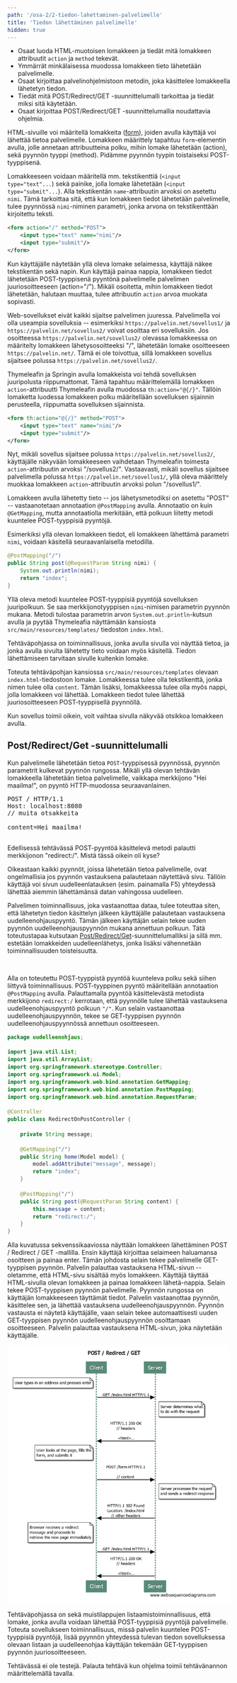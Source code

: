```yaml
---
path: '/osa-2/2-tiedon-lahettaminen-palvelimelle'
title: 'Tiedon lähettäminen palvelimelle'
hidden: true
---
```


<text-box variant='learningObjectives' name='Oppimistavoitteet'>

- Osaat luoda HTML-muotoisen lomakkeen ja tiedät mitä lomakkeen attribuutit `action` ja `method` tekevät.
- Ymmärrät minkälaisessa muodossa lomakkeen tieto lähetetään palvelimelle.
- Osaat kirjoittaa palvelinohjelmistoon metodin, joka käsittelee lomakkeella lähetetyn tiedon.
- Tiedät mitä POST/Redirect/GET -suunnittelumalli tarkoittaa ja tiedät miksi sitä käytetään.
- Osaat kirjoittaa POST/Redirect/GET -suunnittelumallia noudattavia ohjelmia.

</text-box>


HTML-sivuille voi määritellä lomakkeita (<a href="http://www.w3schools.com/html/html_forms.asp" target="_blank">form</a>), joiden avulla käyttäjä voi lähettää tietoa palvelimelle. Lomakkeen määrittely tapahtuu `form`-elementin avulla, jolle annetaan attribuutteina polku, mihin lomake lähetetään (action), sekä pyynnön tyyppi (method). Pidämme pyynnön tyypin toistaiseksi POST-tyyppisenä.

Lomakkeeseen voidaan määritellä mm. tekstikenttiä (`<input type="text"...`) sekä painike, jolla lomake lähetetään (`<input type="submit"...`). Alla tekstikentän `name`-attribuutin arvoksi on asetettu `nimi`. Tämä tarkoittaa sitä, että kun lomakkeen tiedot lähetetään palvelimelle, tulee pyynnössä `nimi`-niminen parametri, jonka arvona on tekstikenttään kirjoitettu teksti.

```xml
<form action="/" method="POST">
    <input type="text" name="nimi"/>
    <input type="submit"/>
</form>
```

Kun käyttäjälle näytetään yllä oleva lomake selaimessa, käyttäjä näkee tekstikentän sekä napin. Kun käyttäjä painaa nappia, lomakkeen tiedot lähetetään POST-tyyppisenä pyyntönä palvelimelle palvelimen juuriosoitteeseen (action="/"). Mikäli osoitetta, mihin lomakkeen tiedot lähetetään, halutaan muuttaa, tulee attribuutin `action` arvoa muokata sopivasti.

Web-sovellukset eivät kaikki sijaitse palvelimen juuressa. Palvelimella voi olla useampia sovelluksia -- esimerkiksi `https://palvelin.net/sovellus1/` ja `https://palvelin.net/sovellus2/` voivat osoittaa eri sovelluksiin. Jos osoitteessa `https://palvelin.net/sovellus2/` olevassa lomakkeessa on määritelty lomakkeen lähetysosoitteeksi "/", lähetetään lomake osoitteeseen `https://palvelin.net/`. Tämä ei ole toivottua, sillä lomakkeen sovellus sijaitsee polussa `https://palvelin.net/sovellus2/`.

Thymeleafin ja Springin avulla lomakkeista voi tehdä sovelluksen juuripolusta riippumattomat. Tämä tapahtuu määrittelemällä lomakkeen `action`-attribuutti Thymeleafin avulla muodossa `th:action="@{/}"`. Tällöin lomaketta luodessa lomakkeen polku määritellään sovelluksen sijainnin perusteella, riippumatta sovelluksen sijainnista.

```xml
<form th:action="@{/}" method="POST">
    <input type="text" name="nimi"/>
    <input type="submit"/>
</form>
```

Nyt, mikäli sovellus sijaitsee polussa `https://palvelin.net/sovellus2/`, käyttäjälle näkyvään lomakkeeseen vaihdetaan Thymeleafin toimesta `action`-attribuutin arvoksi "/sovellus2/". Vastaavasti, mikäli sovellus sijaitsee palvelimella polussa `https://palvelin.net/sovellus1/`, yllä oleva määrittely muokkaa lomakkeen `action`-attribuutin arvoksi polun "/sovellus1/".

Lomakkeen avulla lähetetty tieto -- jos lähetysmetodiksi on asetettu "POST" -- vastaanotetaan annotaation `@PostMapping` avulla. Annotaatio on kuin `@GetMapping`, mutta annotaatiolla merkitään, että polkuun liitetty metodi kuuntelee POST-tyyppisiä pyyntöjä.

Esimerkiksi yllä olevan lomakkeen tiedot, eli lomakkeen lähettämä parametri `nimi`, voidaan käsitellä seuraavanlaisella metodilla.

```java
@PostMapping("/")
public String post(@RequestParam String nimi) {
    System.out.println(nimi);
    return "index";
}
```

Yllä oleva metodi kuuntelee POST-tyyppisiä pyyntöjä sovelluksen juuripolkuun. Se saa merkkijonotyyppisen `nimi`-nimisen parametrin pyynnön mukana. Metodi tulostaa parametrin arvon `System.out.println`-kutsun avulla ja pyytää Thymeleafia näyttämään kansiosta `src/main/resources/templates/` tiedoston `index.html`.


<programming-exercise name='Hello Form' tmcname='osa02-Osa02_06.HelloForm'>

Tehtäväpohjassa on toiminnallisuus, jonka avulla sivulla voi näyttää tietoa, ja jonka avulla sivulta lähetetty tieto voidaan myös käsitellä. Tiedon lähettämiseen tarvitaan sivulle kuitenkin lomake.

Toteuta tehtäväpohjan kansiossa `src/main/resources/templates` olevaan `index.html`-tiedostoon lomake. Lomakkeessa tulee olla tekstikenttä, jonka nimen tulee olla `content`. Tämän lisäksi, lomakkeessa tulee olla myös nappi, jolla lomakkeen voi lähettää. Lomakkeen tiedot tulee lähettää juuriosoitteeseen POST-tyyppisellä pyynnöllä.

Kun sovellus toimii oikein, voit vaihtaa sivulla näkyvää otsikkoa lomakkeen avulla.

</programming-exercise>


## Post/Redirect/Get -suunnittelumalli

Kun palvelimelle lähetetään tietoa `POST`-tyyppisessä pyynnössä, pyynnön parametrit kulkevat pyynnön rungossa. Mikäli yllä olevan tehtävän lomakkeella lähetetään tietoa palvelimelle, vaikkapa merkkijono "Hei maailma!", on pyyntö HTTP-muodossa seuraavanlainen.

<pre>
POST / HTTP/1.1
Host: localhost:8080
// muita otsakkeita

content=Hei maailma!

</pre>


Edellisessä tehtävässä POST-pyyntöä käsittelevä metodi palautti merkkijonon "redirect:/". Mistä tässä oikein oli kyse?

Oikeastaan kaikki pyynnöt, joissa lähetetään tietoa palvelimelle, ovat ongelmallisia jos pyynnön vastauksena palautetaan näytettävä sivu. Tällöin käyttäjä voi sivun uudelleenlatauksen (esim. painamalla F5) yhteydessä lähettää aiemmin lähettämänsä datan vahingossa uudelleen.

Palvelimen toiminnallisuus, joka vastaanottaa dataa, tulee toteuttaa siten, että lähetetyn tiedon käsittelyn jälkeen käyttäjälle palautetaan vastauksena uudelleenohjauspyyntö. Tämän jälkeen käyttäjän selain tekee uuden pyynnön uudelleenohjauspyynnön mukana annettuun polkuun. Tätä toteutustapaa kutsutaan <a href="http://en.wikipedia.org/wiki/Post/Redirect/Get" target="_blank">Post/Redirect/Get</a>-suunnittelumalliksi ja sillä mm. estetään lomakkeiden uudelleenlähetys, jonka lisäksi vähennetään toiminnallisuuden toisteisuutta.

<br/>

Alla on toteutettu POST-tyyppistä pyyntöä kuunteleva polku sekä siihen liittyvä toiminnallisuus. POST-tyyppinen pyyntö määritellään annotaation `@PostMapping` avulla. Palauttamalla pyyntöä käsittelevästä metodista merkkijono `redirect:/` kerrotaan, että pyynnölle tulee lähettää vastauksena uudelleenohjauspyyntö polkuun `"/"`. Kun selain vastaanottaa uudelleenohjauspyynnön, tekee se GET-tyyppisen pyynnön uudelleenohjauspyynnössä annettuun osoitteeseen.


```java
package uudelleenohjaus;

import java.util.List;
import java.util.ArrayList;
import org.springframework.stereotype.Controller;
import org.springframework.ui.Model;
import org.springframework.web.bind.annotation.GetMapping;
import org.springframework.web.bind.annotation.PostMapping;
import org.springframework.web.bind.annotation.RequestParam;

@Controller
public class RedirectOnPostController {

    private String message;

    @GetMapping("/")
    public String home(Model model) {
        model.addAttribute("message", message);
        return "index";
    }

    @PostMapping("/")
    public String post(@RequestParam String content) {
        this.message = content;
        return "redirect:/";
    }
}
```

Alla kuvatussa sekvenssikaaviossa näyttään lomakkeen lähettäminen POST / Redirect / GET -mallilla. Ensin käyttäjä kirjoittaa selaimeen haluamansa osoitteen ja painaa enter. Tämän johdosta selain tekee palvelimelle GET-tyyppisen pyynnön. Palvelin palauttaa vastauksena HTML-sivun -- oletamme, että HTML-sivu sisältää myös lomakkeen. Käyttäjä täyttää HTML-sivulla olevan lomakkeen ja painaa lomakkeen lähetä-nappia. Selain tekee POST-tyyppisen pyynnön palvelimelle. Pyynnön rungossa on käyttäjän lomakkeeseen täyttämät tiedot. Palvelin vastaanottaa pyynnön, käsittelee sen, ja lähettää vastauksena uudelleenohjauspyynnön. Pyynnön vastausta ei näytetä käyttäjälle, vaan selain tekee automaattisesti uuden GET-tyyppisen pyynnön uudelleenohjauspyynnön osoittamaan osoitteeseen. Palvelin palauttaa vastauksena HTML-sivun, joka näytetään käyttäjälle.

<img src="../img/post-redirect-get.png" alt="title POST / Redirect / GET;note left of Client: User types in an address and presses enter;Client->Server: GET /index.html HTTP/1.1;note right of Server: Server determines what\nto do with the request;Server->Client: HTTP/1.1 200 OK\n// headers\n\n&lt;html&gt;...;note left of Client: User looks at the page, fills the\nform, and submits it;Client->Server: POST /form HTTP/1.1\n\n// content;note right of Server: Server processes the request\nand sends a redirect response;Server->Client: HTTP/1.1 302 Found\nLocation: /index.html\n// other headers;note left of Client: Browser receives a redirect\nmessage and proceeds to\nretrieve the new page immediately;Client->Server: GET /index.html HTTP/1.1;Server->Client: HTTP/1.1 200 OK\n// headers\n\n&lt;html&gt;...">


<programming-exercise name='Hello POST/Redirect/GET' tmcname='osa02-Osa02_07.HelloPostRedirectGet'>

Tehtäväpohjassa on sekä muistilappujen listaamistoiminnallisuus, että lomake, jonka avulla voidaan lähettää POST-tyyppisiä pyyntöjä palvelimelle. Toteuta sovellukseen toiminnallisuus, missä palvelin kuuntelee POST-tyyppisiä pyyntöjä, lisää pyynnön yhteydessä tulevan tiedon sovelluksessa olevaan listaan ja uudelleenohjaa käyttäjän tekemään GET-tyyppisen pyynnön juuriosoitteeseen.

Tehtävässä ei ole testejä. Palauta tehtävä kun ohjelma toimii tehtävänannon määrittelemällä tavalla.

</programming-exercise>

<quiznator id="5c851595244fe21455cbd8a1"></quiznator>

